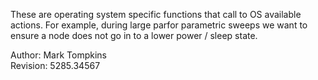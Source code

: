 These are operating system specific functions that call to OS available actions.
For example, during large parfor parametric sweeps we want to ensure a node does not go in to a lower power / sleep state. 

Author:          Mark Tompkins  
Revision:		 5285.34567